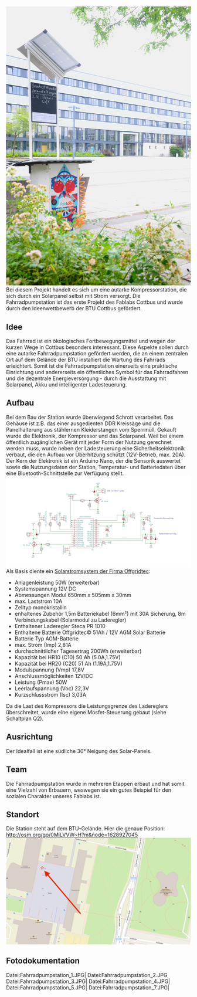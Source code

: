 ![Fahrradpumpstation_Standort.JPG](Fahrradpumpstation_Standort.JPG
"Fahrradpumpstation_Standort.JPG") <onlyinclude> Bei diesem Projekt
handelt es sich um eine autarke Kompressorstation, die sich durch ein
Solarpanel selbst mit Strom versorgt. Die Fahrradpumpstation ist das
erste Projekt des Fablabs Cottbus und wurde durch den Ideenwettbewerb
der BTU Cottbus gefördert. </onlyinclude>

## Idee

Das Fahrrad ist ein ökologisches Fortbewegungsmittel und wegen der
kurzen Wege in Cottbus besonders interessant. Diese Aspekte sollen durch
eine autarke Fahrradpumpstation gefördert werden, die an einem zentralen
Ort auf dem Gelände der BTU installiert die Wartung des Fahrrads
erleichtert. Somit ist die Fahrradpumpstation einerseits eine praktische
Einrichtung und andererseits ein öffentliches Symbol für das
Fahrradfahren und die dezentrale Energieversorgung - durch die
Ausstattung mit Solarpanel, Akku und intelligenter Ladesteuerung.

## Aufbau

Bei dem Bau der Station wurde überwiegend Schrott verarbeitet. Das
Gehäuse ist z.B. das einer ausgedienten DDR Kreissäge und die
Panelhalterung aus stählernen Kleiderstangen vom Sperrmüll. Gekauft
wurde die Elektronik, der Kompressor und das Solarpanel. Weil bei einem
öffentlich zugänglichen Gerät mit jeder Form der Nutzung gerechnet
werden muss, wurde neben der Ladesteuerung eine Sicherheitselektronik
verbaut, die den Aufbau vor Überhitzung schützt (12V-Betrieb, max. 20A).
Der Kern der Elektronik ist ein Arduino Nano, der die Sensorik auswertet
sowie die Nutzungsdaten der Station, Temperatur- und Batteriedaten über
eine Bluetooth-Schnittstelle zur Verfügung stellt.
![Pumpstation_sch.jpg](Pumpstation_sch.jpg "Pumpstation_sch.jpg") Als
Basis diente ein [Solarstromsystem der Firma
Offgridtec](https://www.offgridtec.com/komplettsysteme/solaranlagen-autark/50-watt-solar-set-big-s-50w-50ah-12v.html):

  - Anlagenleistung 50W (erweiterbar)
  - Systemspannung 12V DC
  - Abmessungen Modul 650mm x 505mm x 30mm
  - max. Laststrom 10A
  - Zelltyp monokristallin
  - enhaltenes Zubehör 1,5m Batteriekabel (6mm²) mit 30A Sicherung, 8m
    Verbindungskabel (Solarmodul zu Laderegler)
  - Enthaltener Laderegler Steca PR 1010
  - Enthaltene Batterie Offgridtec© 51Ah / 12V AGM Solar Batterie
  - Batterie Typ AGM-Batterie
  - max. Strom (Imp) 2,81A
  - durchschnittlicher Tagesertrag 200Wh (erweiterbar)
  - Kapazität bei HR10 (C10) 50 Ah (5.0A,1.75V)
  - Kapazität bei HR20 (C20) 51 Ah (1.19A,1.75V)
  - Modulspannung (Vmp) 17,8V
  - Anschlussmöglichkeiten 12V/DC
  - Leistung (Pmax) 50W
  - Leerlaufspannung (Voc) 22,3V
  - Kurzschlussstrom (Isc) 3,03A

Da die Last des Kompressors die Leistungsgrenze des Ladereglers
überschreitet, wurde eine eigene Mosfet-Steuerung gebaut (siehe
Schaltplan Q2).

## Ausrichtung

Der Idealfall ist eine südliche 30° Neigung des Solar-Panels.

## Team

Die Fahrradpumpstation wurde in mehreren Etappen erbaut und hat somit
eine Vielzahl von Erbauern, weswegen sie ein gutes Beispiel für den
sozialen Charakter unseres Fablabs ist.

## Standort

Die Station steht auf dem BTU-Gelände. Hier die genaue Position:
<http://osm.org/go/0MlLVVW~H?m&node=1628927045>
![Fahrradpumpstation_standort.png](Fahrradpumpstation_standort.png
"Fahrradpumpstation_standort.png")

## Fotodokumentation

Datei:Fahrradpumpstation_1.JPG| Datei:Fahrradpumpstation_2.JPG
Datei:Fahrradpumpstation_3.JPG| Datei:Fahrradpumpstation_4.JPG|
Datei:Fahrradpumpstation_5.JPG| Datei:Fahrradpumpstation_7.JPG|
